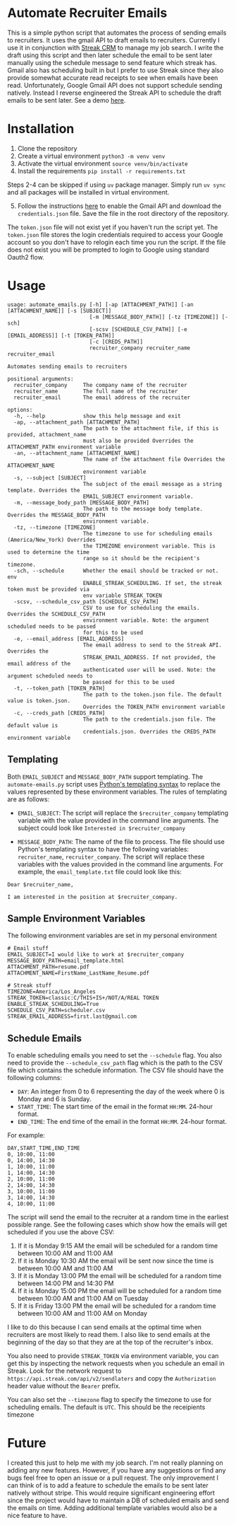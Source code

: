 # Automate Recruiter Emails
This is a simple python script that automates the process of sending emails to recruiters. It uses the gmail API to draft emails to recruiters. Currently I use it in conjunction with [Streak CRM](https://www.streak.com/) to manage my job search. I write the draft using this script and then later schedule the email to be sent later manually using the schedule message to send feature which streak has. Gmail also has scheduling built in but I prefer to use Streak since they also provide somewhat accurate read receipts to see when emails have been read. Unfortunately, Google Gmail API does not support schedule sending natively. Instead I reverse engineered the Streak API to schedule the draft emails to be sent later. 
See a demo [here](https://youtu.be/Ef5i8DboJP4).

# Installation
1. Clone the repository
2. Create a virtual environment `python3 -m venv venv`
3. Activate the virtual environment `source venv/bin/activate`
4. Install the requirements `pip install -r requirements.txt`

Steps 2-4 can be skipped if using `uv` package manager.
Simply run `uv sync` and all packages will be installed in virtual environment.


5. Follow the instructions [here](https://developers.google.com/gmail/api/quickstart/python) to enable the Gmail API and download the `credentials.json` file. Save the file in the root directory of the repository.

The `token.json` file will not exist yet if you haven't run the script yet. The `token.json` file stores the login credentials required to access your Google account so you don't have to relogin each time you run the script. If the file does not exist you will be prompted to login to Google using standard Oauth2 flow.

# Usage

```
usage: automate_emails.py [-h] [-ap [ATTACHMENT_PATH]] [-an [ATTACHMENT_NAME]] [-s [SUBJECT]]
                          [-m [MESSAGE_BODY_PATH]] [-tz [TIMEZONE]] [-sch]
                          [-scsv [SCHEDULE_CSV_PATH]] [-e [EMAIL_ADDRESS]] [-t [TOKEN_PATH]]
                          [-c [CREDS_PATH]]
                          recruiter_company recruiter_name recruiter_email

Automates sending emails to recruiters

positional arguments:
  recruiter_company     The company name of the recruiter
  recruiter_name        The full name of the recruiter
  recruiter_email       The email address of the recruiter

options:
  -h, --help            show this help message and exit
  -ap, --attachment_path [ATTACHMENT_PATH]
                        The path to the attachment file, if this is provided, attachment_name
                        must also be provided Overrides the ATTACHMENT_PATH environment variable
  -an, --attachment_name [ATTACHMENT_NAME]
                        The name of the attachment file Overrides the ATTACHMENT_NAME
                        environment variable
  -s, --subject [SUBJECT]
                        The subject of the email message as a string template. Overrides the
                        EMAIL_SUBJECT environment variable.
  -m, --message_body_path [MESSAGE_BODY_PATH]
                        The path to the message body template. Overrides the MESSAGE_BODY_PATH
                        environment variable.
  -tz, --timezone [TIMEZONE]
                        The timezone to use for scheduling emails (America/New_York) Overrides
                        the TIMEZONE environment variable. This is used to determine the time
                        range so it should be the recipient's timezone.
  -sch, --schedule      Whether the email should be tracked or not. env
                        ENABLE_STREAK_SCHEDULING. If set, the streak token must be provided via
                        env variable STREAK_TOKEN
  -scsv, --schedule_csv_path [SCHEDULE_CSV_PATH]
                        CSV to use for scheduling the emails. Overrides the SCHEDULE_CSV_PATH
                        environment variable. Note: the argument scheduled needs to be passed
                        for this to be used
  -e, --email_address [EMAIL_ADDRESS]
                        The email address to send to the Streak API. Overrides the
                        STREAK_EMAIL_ADDRESS. If not provided, the email address of the
                        authenticated user will be used. Note: the argument scheduled needs to
                        be passed for this to be used
  -t, --token_path [TOKEN_PATH]
                        The path to the token.json file. The default value is token.json.
                        Overrides the TOKEN_PATH environment variable
  -c, --creds_path [CREDS_PATH]
                        The path to the credentials.json file. The default value is
                        credentials.json. Overrides the CREDS_PATH environment variable

```
## Templating
Both `EMAIL_SUBJECT` and `MESSAGE_BODY_PATH` support templating. The `automate-emails.py` script uses [Python's templating syntax](https://docs.python.org/3.3/tutorial/stdlib2.html#templating) to replace the values represented by these environment variables. The rules of templating are as follows:
- `EMAIL_SUBJECT`: The script will replace the `$recruiter_company` templating variable with the value provided in the command line arguments.
The subject could look like `Interested in $recruiter_company`

- `MESSAGE_BODY_PATH`: The name of the file to process. The file should use Python's templating syntax to have the following variables: `recruiter_name`, `recruiter_company`. The script will replace these variables with the values provided in the command line arguments. For example, the `email_template.txt` file could look like this:
```
Dear $recruiter_name,

I am interested in the position at $recruiter_company.
```

## Sample Environment Variables
The following environment variables are set in my personal environment
```
# Email stuff
EMAIL_SUBJECT=I would like to work at $recruiter_company
MESSAGE_BODY_PATH=email_template.html
ATTACHMENT_PATH=resume.pdf
ATTACHMENT_NAME=FirstName_LastName_Resume.pdf

# Streak stuff
TIMEZONE=America/Los_Angeles
STREAK_TOKEN=classic:C/THIS+IS+/NOT/A/REAL TOKEN
ENABLE_STREAK_SCHEDULING=True
SCHEDULE_CSV_PATH=scheduler.csv
STREAK_EMAIL_ADDRESS=first.last@gmail.com

```

## Schedule Emails
To enable scheduling emails you need to set the `--schedule` flag. You also need to provide the `--schedule_csv_path` flag which is the path to the CSV file which contains the schedule information. The CSV file should have the following columns:
- `DAY`: An integer from 0 to 6 representing the day of the week where 0 is Monday and 6 is Sunday.
- `START_TIME`: The start time of the email in the format `HH:MM`. 24-hour format.
- `END_TIME`: The end time of the email in the format `HH:MM`. 24-hour format.

For example:
```csv
DAY,START_TIME,END_TIME
0, 10:00, 11:00
0, 14:00, 14:30
1, 10:00, 11:00
1, 14:00, 14:30
2, 10:00, 11:00
2, 14:00, 14:30
3, 10:00, 11:00
3, 14:00, 14:30
4, 10:00, 11:00
```
The script will send the email to the recruiter at a random time in the earliest possible range. See the following cases which show how the emails will get scheduled if you use the above CSV:
1. If it is Monday 9:15 AM the email will be scheduled for a random time between 10:00 AM and 11:00 AM
2. If it is Monday 10:30 AM the email will be sent now since the time is between 10:00 AM and 11:00 AM
3. If it is Monday 13:00 PM the email will be scheduled for a random time between 14:00 PM and 14:30 PM
4. If it is Monday 15:00 PM the email will be scheduled for a random time between 10:00 AM and 11:00 AM on Tuesday
5. If it is Friday 13:00 PM the email will be scheduled for a random time between 10:00 AM and 11:00 AM on Monday

I like to do this because I can send emails at the optimal time when recruiters are most likely to read them. I also like to send emails at the beginning of the day so that they are at the top of the recruiter's inbox.

You also need to provide `STREAK_TOKEN` via environment variable, you can get this by inspecting the network requests when you schedule an email in Streak. Look for the network request to `https://api.streak.com/api/v2/sendlaters` and copy the `Authorization` header value without the `Bearer` prefix.

You can also set the `--timezone` flag to specify the timezone to use for scheduling emails. The default is `UTC`. This should be the receipients timezone
# Future

I created this just to help me with my job search. I'm not really planning on adding any new features. However, if you have any suggestions or find any bugs feel free to open an issue or a pull request. The only improvement I can think of is to add a feature to schedule the emails to be sent later natively without stripe. This would require significant engineering effort since the project would have to maintain a DB of scheduled emails and send the emails on time. Adding additional template variables would also be a nice feature to have.
